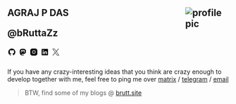 
<h2>
AGRAJ P DAS
<img src="https://avatars.githubusercontent.com/u/75801370" alt="profile pic" align="right" width=100>

<p><b>@bRuttaZz</b></p>

[<img src="./.assets/github.png" width=20px>](https://github.com/bruttazz)
[<img src="./.assets/mastodon.png" width=20px>](https://fosstodon.org/@bRuttaZz)
[<img src="./.assets/insta.png" width=20px>](https://www.instagram.com/bRuttaZz)
[<img src="./.assets/linkedin.png" width=20px>](https://www.linkedin.com/in/agraj-p-das-a656a423b)
[<img src="./.assets/twitter.png" width=20px>](https://twitter.com/bruttazz_)

</h2>



If you have any crazy-interesting ideas that you think are crazy enough to develop together with me, feel free to ping me over [matrix](https://matrix.to/#/@bruttazz:matrix.org)
 / [telegram](https://t.me/bruttazz57) / [email](mailto:agrajpdas@gmail.com)



> BTW, find some of my blogs @ [brutt.site](https://brutt.site)
